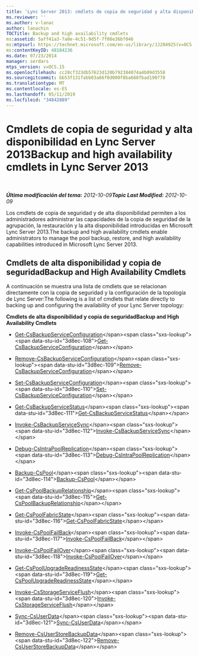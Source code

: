 ```yaml
---
title: 'Lync Server 2013: cmdlets de copia de seguridad y alta disponibilidad'
ms.reviewer: ''
ms.author: v-lanac
author: lanachin
TOCTitle: Backup and high availability cmdlets
ms:assetid: 5aff41a3-7a0e-4c51-9d5f-7f08e36bf046
ms:mtpsurl: https://technet.microsoft.com/en-us/library/JJ204925(v=OCS.15)
ms:contentKeyID: 48184236
ms.date: 07/23/2014
manager: serdars
mtps_version: v=OCS.15
ms.openlocfilehash: cc28cf323db57623d120b792384074a4b09d3558
ms.sourcegitcommit: bb53f131fabb03a66f0d000f8ba668fbad190778
ms.translationtype: MT
ms.contentlocale: es-ES
ms.lasthandoff: 05/11/2019
ms.locfileid: "34842889"
---
```

<div data-xmlns="http://www.w3.org/1999/xhtml">

<div class="topic" data-xmlns="http://www.w3.org/1999/xhtml" data-msxsl="urn:schemas-microsoft-com:xslt" data-cs="http://msdn.microsoft.com/en-us/">

<div data-asp="http://msdn2.microsoft.com/asp">

# <a name="backup-and-high-availability-cmdlets-in-lync-server-2013"></a><span data-ttu-id="3d8ec-102">Cmdlets de copia de seguridad y alta disponibilidad en Lync Server 2013</span><span class="sxs-lookup"><span data-stu-id="3d8ec-102">Backup and high availability cmdlets in Lync Server 2013</span></span>

</div>

<div id="mainSection">

<div id="mainBody">

<span> </span>

<span data-ttu-id="3d8ec-103">_**Última modificación del tema:** 2012-10-09_</span><span class="sxs-lookup"><span data-stu-id="3d8ec-103">_**Topic Last Modified:** 2012-10-09_</span></span>

<span data-ttu-id="3d8ec-104">Los cmdlets de copia de seguridad y de alta disponibilidad permiten a los administradores administrar las capacidades de la copia de seguridad de la agrupación, la restauración y la alta disponibilidad introducidas en Microsoft Lync Server 2013.</span><span class="sxs-lookup"><span data-stu-id="3d8ec-104">The backup and high availability cmdlets enable administrators to manage the pool backup, restore, and high availability capabilities introduced in Microsoft Lync Server 2013.</span></span>

<div>

## <a name="backup-and-high-availability-cmdlets"></a><span data-ttu-id="3d8ec-105">Cmdlets de alta disponibilidad y copia de seguridad</span><span class="sxs-lookup"><span data-stu-id="3d8ec-105">Backup and High Availability Cmdlets</span></span>

<span data-ttu-id="3d8ec-106">A continuación se muestra una lista de cmdlets que se relacionan directamente con la copia de seguridad y la configuración de la topología de Lync Server:</span><span class="sxs-lookup"><span data-stu-id="3d8ec-106">The following is a list of cmdlets that relate directly to backing up and configuring the availability of your Lync Server topology:</span></span>

<span data-ttu-id="3d8ec-107">**Cmdlets de alta disponibilidad y copia de seguridad**</span><span class="sxs-lookup"><span data-stu-id="3d8ec-107">**Backup and High Availability Cmdlets**</span></span>

  - <span data-ttu-id="3d8ec-108">[Get-CsBackupServiceConfiguration](https://technet.microsoft.com/en-us/library/JJ205087(v=OCS.15))</span><span class="sxs-lookup"><span data-stu-id="3d8ec-108">[Get-CsBackupServiceConfiguration](https://technet.microsoft.com/en-us/library/JJ205087(v=OCS.15))</span></span>

  - <span data-ttu-id="3d8ec-109">[Remove-CsBackupServiceConfiguration](https://technet.microsoft.com/en-us/library/JJ204903(v=OCS.15))</span><span class="sxs-lookup"><span data-stu-id="3d8ec-109">[Remove-CsBackupServiceConfiguration](https://technet.microsoft.com/en-us/library/JJ204903(v=OCS.15))</span></span>

  - <span data-ttu-id="3d8ec-110">[Set-CsBackupServiceConfiguration](https://technet.microsoft.com/en-us/library/JJ205006(v=OCS.15))</span><span class="sxs-lookup"><span data-stu-id="3d8ec-110">[Set-CsBackupServiceConfiguration](https://technet.microsoft.com/en-us/library/JJ205006(v=OCS.15))</span></span>

<!-- end list -->

  - <span data-ttu-id="3d8ec-111">[Get-CsBackupServiceStatus](https://technet.microsoft.com/en-us/library/JJ205032(v=OCS.15))</span><span class="sxs-lookup"><span data-stu-id="3d8ec-111">[Get-CsBackupServiceStatus](https://technet.microsoft.com/en-us/library/JJ205032(v=OCS.15))</span></span>

<!-- end list -->

  - <span data-ttu-id="3d8ec-112">[Invoke-CsBackupServiceSync](https://technet.microsoft.com/en-us/library/JJ205374(v=OCS.15))</span><span class="sxs-lookup"><span data-stu-id="3d8ec-112">[Invoke-CsBackupServiceSync](https://technet.microsoft.com/en-us/library/JJ205374(v=OCS.15))</span></span>

<!-- end list -->

  - <span data-ttu-id="3d8ec-113">[Debug-CsIntraPoolReplication](https://technet.microsoft.com/en-us/library/JJ205103(v=OCS.15))</span><span class="sxs-lookup"><span data-stu-id="3d8ec-113">[Debug-CsIntraPoolReplication](https://technet.microsoft.com/en-us/library/JJ205103(v=OCS.15))</span></span>

<!-- end list -->

  - <span data-ttu-id="3d8ec-114">[Backup-CsPool](https://technet.microsoft.com/en-us/library/JJ204955(v=OCS.15))</span><span class="sxs-lookup"><span data-stu-id="3d8ec-114">[Backup-CsPool](https://technet.microsoft.com/en-us/library/JJ204955(v=OCS.15))</span></span>

<!-- end list -->

  - <span data-ttu-id="3d8ec-115">[Get-CsPoolBackupRelationship](https://technet.microsoft.com/en-us/library/JJ204745(v=OCS.15))</span><span class="sxs-lookup"><span data-stu-id="3d8ec-115">[Get-CsPoolBackupRelationship](https://technet.microsoft.com/en-us/library/JJ204745(v=OCS.15))</span></span>

<!-- end list -->

  - <span data-ttu-id="3d8ec-116">[Get-CsPoolFabricState](https://technet.microsoft.com/en-us/library/JJ619188(v=OCS.15))</span><span class="sxs-lookup"><span data-stu-id="3d8ec-116">[Get-CsPoolFabricState](https://technet.microsoft.com/en-us/library/JJ619188(v=OCS.15))</span></span>

<!-- end list -->

  - <span data-ttu-id="3d8ec-117">[Invoke-CsPoolFailBack](https://technet.microsoft.com/en-us/library/JJ204873(v=OCS.15))</span><span class="sxs-lookup"><span data-stu-id="3d8ec-117">[Invoke-CsPoolFailBack](https://technet.microsoft.com/en-us/library/JJ204873(v=OCS.15))</span></span>

<!-- end list -->

  - <span data-ttu-id="3d8ec-118">[Invoke-CsPoolFailOver](https://technet.microsoft.com/en-us/library/JJ205189(v=OCS.15))</span><span class="sxs-lookup"><span data-stu-id="3d8ec-118">[Invoke-CsPoolFailOver](https://technet.microsoft.com/en-us/library/JJ205189(v=OCS.15))</span></span>

<!-- end list -->

  - <span data-ttu-id="3d8ec-119">[Get-CsPoolUpgradeReadinessState](https://technet.microsoft.com/en-us/library/JJ204689(v=OCS.15))</span><span class="sxs-lookup"><span data-stu-id="3d8ec-119">[Get-CsPoolUpgradeReadinessState](https://technet.microsoft.com/en-us/library/JJ204689(v=OCS.15))</span></span>

<!-- end list -->

  - <span data-ttu-id="3d8ec-120">[Invoke-CsStorageServiceFlush](https://technet.microsoft.com/en-us/library/JJ619175(v=OCS.15))</span><span class="sxs-lookup"><span data-stu-id="3d8ec-120">[Invoke-CsStorageServiceFlush](https://technet.microsoft.com/en-us/library/JJ619175(v=OCS.15))</span></span>

<!-- end list -->

  - <span data-ttu-id="3d8ec-121">[Sync-CsUserData](https://technet.microsoft.com/en-us/library/JJ205242(v=OCS.15))</span><span class="sxs-lookup"><span data-stu-id="3d8ec-121">[Sync-CsUserData](https://technet.microsoft.com/en-us/library/JJ205242(v=OCS.15))</span></span>

<!-- end list -->

  - <span data-ttu-id="3d8ec-122">[Remove-CsUserStoreBackupData](https://technet.microsoft.com/en-us/library/JJ205003(v=OCS.15))</span><span class="sxs-lookup"><span data-stu-id="3d8ec-122">[Remove-CsUserStoreBackupData](https://technet.microsoft.com/en-us/library/JJ205003(v=OCS.15))</span></span>

</div>

</div>

<span> </span>

</div>

</div>

</div>

